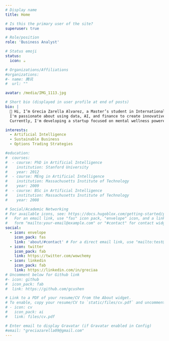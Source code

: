 ```yaml
---
# Display name
title: Home

# Is this the primary user of the site?
superuser: true

# Role/position
role: 'Business Analyst'

# Status emoji
status:
  icon: ☕️

# Organizations/Affiliations
#organizations:
#- name: 腾讯
#  url: ""

avatar: /media/IMG_1113.jpg

# Short bio (displayed in user profile at end of posts)
bio: |
  👋 Hi, I’m Grecia Zarella Alvarez, a Master’s student in International Business specializing in Business Analytics.  
  I'm passionate about using data, AI, and finance to create innovative solution from sustainable ventures to algorithmic trading.  
  Currently, I'm developing a startup focused on mental wellness powered by AI, while also exploring financial markets through Python-driven trading strategies.

interests:
  - Artificial Intelligence
  - Sustainable Business
  - Options Trading Strategies

#education:
#  courses:
#  - course: PhD in Artificial Intelligence
#    institution: Stanford University
#    year: 2012
#  - course: MEng in Artificial Intelligence
#    institution: Massachusetts Institute of Technology
#    year: 2009
#  - course: BSc in Artificial Intelligence
#    institution: Massachusetts Institute of Technology
#    year: 2008

# Social/Academic Networking
# For available icons, see: https://docs.hugoblox.com/getting-started/page-builder/#icons
#   For an email link, use "fas" icon pack, "envelope" icon, and a link in the
#   form "mailto:your-email@example.com" or "#contact" for contact widget.
social:
  - icon: envelope
    icon_pack: fas
    link: 'about/#contact' # For a direct email link, use "mailto:test@example.org".
  - icon: twitter
    icon_pack: fab
    link: https://twitter.com/wowchemy
  - icon: linkedin
    icon_pack: fab
    link: https://linkedin.com/in/greciaa
# Uncomment below for Github link
#- icon: github
#  icon_pack: fab
#  link: https://github.com/gcushen

# Link to a PDF of your resume/CV from the About widget.
# To enable, copy your resume/CV to `static/files/cv.pdf` and uncomment the lines below.
# - icon: cv
#   icon_pack: ai
#   link: files/cv.pdf

# Enter email to display Gravatar (if Gravatar enabled in Config)
#email: "greciazarella09@gmail.com"
---
```


